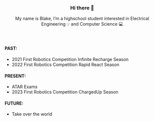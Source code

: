 <header>
<h3 align="center"> Hi there 👋 </h3>

<p align="center"> 
  My name is Blake, I’m a highschool student interested in Electrical Engineering 💡 and Computer Science 💻
</p>
</header>

<!-- past section -->
<h4>
  PAST:
</h4>

<ul>
  <li>2021 First Robotics Competition Infinite Recharge Season</li>
  <li>2022 First Robotics Competition Rapid React Season</li>
</ul>

<!-- present section -->
<h4>
  PRESENT:
</h4>
<ul>
  <li>ATAR Exams</li>
  <li>2023 First Robotics Competition ChargedUp Season</li>
</ul>

<!-- future section -->
<h4>
  FUTURE:
</h4>
<ul>
  <li>Take over the world</li>
</ul>
